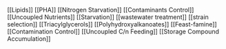[[Lipids]]
[[PHA]]
[[Nitrogen Starvation]]
[[Contaminants Control]]
[[Uncoupled Nutrients]]
[[Starvation]]
[[wastewater treatment]]
[[strain selection]]
[[Triacylglycerols]]
[[Polyhydroxyalkanoates]]
[[Feast-famine]]
[[Contamination Control]]
[[Uncoupled C/n Feeding]]
[[Storage Compound Accumulation]]
